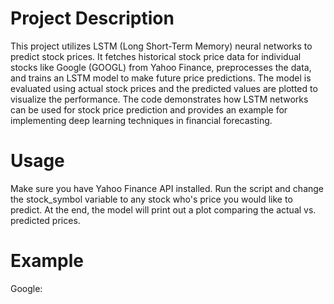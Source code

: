 # Project Description

This project utilizes LSTM (Long Short-Term Memory) neural networks to predict stock prices. It fetches historical stock price data for individual stocks like Google (GOOGL) from Yahoo Finance, preprocesses the data, and trains an LSTM model to make future price predictions. The model is evaluated using actual stock prices and the predicted values are plotted to visualize the performance. The code demonstrates how LSTM networks can be used for stock price prediction and provides an example for implementing deep learning techniques in financial forecasting.

# Usage

Make sure you have Yahoo Finance API installed. Run the script and change the stock_symbol variable to any stock who's price you would like to predict. At the end, the model will print out a plot comparing the actual vs. predicted prices.

# Example

Google: 

